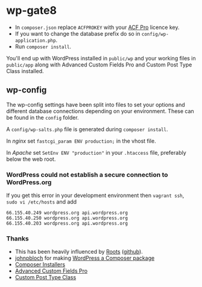 
# wp-gate8

* In `composer.json` replace `ACFPROKEY` with your [ACF Pro](http://www.advancedcustomfields.com/my-account/) licence key.
* If you want to change the database prefix do so in `config/wp-application.php`.
* Run `composer install`.

You'll end up with WordPress installed in `public/wp` and your working files in `public/app` along with Advanced Custom Fields Pro and Custom Post Type Class installed.

## wp-config

The wp-config settings have been split into files to set your options and different database connections depending on your environment. These can be found in the `config` folder.

A `config/wp-salts.php` file is generated during `composer install`.

In _nginx_ set `fastcgi_param ENV production;` in the vhost file.

In _Apache_ set `SetEnv ENV "production"` in your `.htaccess` file, preferably below the web root.

### WordPress could not establish a secure connection to WordPress.org

If you get this error in your development environment then `vagrant ssh`, `sudo vi /etc/hosts` and add

```
66.155.40.249 wordpress.org api.wordpress.org
66.155.40.250 wordpress.org api.wordpress.org
66.155.40.203 wordpress.org api.wordpress.org
```

### Thanks

* This has been heavily influenced by [Roots](https://roots.io/bedrock/) ([github](https://github.com/roots/bedrock)).
* [johnpbloch](https://github.com/johnpbloch) for making [WordPress a Composer package](https://packagist.org/packages/johnpbloch/wordpress)
* [Composer Installers](https://github.com/composer/installers)
* [Advanced Custom Fields Pro](http://www.advancedcustomfields.com/pro/)
* [Custom Post Type Class](https://github.com/jjgrainger/wp-custom-post-type-class)